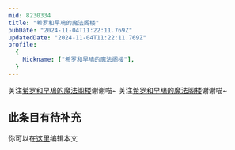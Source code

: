 ```yaml
---
mid: 8230334
title: "希罗和早鳰的魔法阁楼"
pubDate: "2024-11-04T11:22:11.769Z"
updatedDate: "2024-11-04T11:22:11.769Z"
profile:
  {
    Nickname: ["希罗和早鳰的魔法阁楼"],
  }
---
```


关注[希罗和早鳰的魔法阁楼](https://space.bilibili.com/8230334)谢谢喵~ 关注[希罗和早鳰的魔法阁楼](https://space.bilibili.com/8230334)谢谢喵~

## 此条目有待补充
你可以在[这里](https://github.com/Yuhanawa/VTuber.ICU/edit/master/src/content/v/希罗和早鳰的魔法阁楼/index.md)编辑本文
